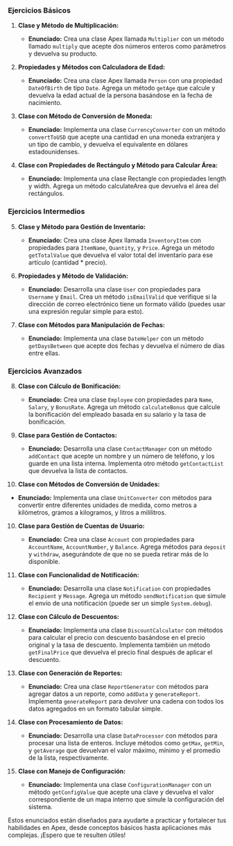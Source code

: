 ### Ejercicios Básicos

1. **Clase y Método de Multiplicación:**
   - **Enunciado:** Crea una clase Apex llamada `Multiplier` con un método llamado `multiply` que acepte dos números enteros como parámetros y devuelva su producto.

2. **Propiedades y Métodos con Calculadora de Edad:**
   - **Enunciado:** Crea una clase Apex llamada `Person` con una propiedad `DateOfBirth` de tipo `Date`. Agrega un método `getAge` que calcule y devuelva la edad actual de la persona basándose en la fecha de nacimiento.

3. **Clase con Método de Conversión de Moneda:**
   - **Enunciado:** Implementa una clase `CurrencyConverter` con un método `convertToUSD` que acepte una cantidad en una moneda extranjera y un tipo de cambio, y devuelva el equivalente en dólares estadounidenses.

4. **Clase con Propiedades de Rectángulo y Método para Calcular Área:**
   - **Enunciado:** Implementa una clase Rectangle con propiedades length y width. Agrega un método calculateArea que devuelva el área del rectángulos.

### Ejercicios Intermedios

5. **Clase y Método para Gestión de Inventario:**
   - **Enunciado:** Crea una clase Apex llamada `InventoryItem` con propiedades para `ItemName`, `Quantity`, y `Price`. Agrega un método `getTotalValue` que devuelva el valor total del inventario para ese artículo (cantidad * precio).

6. **Propiedades y Método de Validación:**
   - **Enunciado:** Desarrolla una clase `User` con propiedades para `Username` y `Email`. Crea un método `isEmailValid` que verifique si la dirección de correo electrónico tiene un formato válido (puedes usar una expresión regular simple para esto).

7. **Clase con Métodos para Manipulación de Fechas:**
   - **Enunciado:** Implementa una clase `DateHelper` con un método `getDaysBetween` que acepte dos fechas y devuelva el número de días entre ellas.

### Ejercicios Avanzados

8. **Clase con Cálculo de Bonificación:**
   - **Enunciado:** Crea una clase `Employee` con propiedades para `Name`, `Salary`, y `BonusRate`. Agrega un método `calculateBonus` que calcule la bonificación del empleado basada en su salario y la tasa de bonificación.

9. **Clase para Gestión de Contactos:**
   - **Enunciado:** Desarrolla una clase `ContactManager` con un método `addContact` que acepte un nombre y un número de teléfono, y los guarde en una lista interna. Implementa otro método `getContactList` que devuelva la lista de contactos.

10. **Clase con Métodos de Conversión de Unidades:**
   - **Enunciado:** Implementa una clase `UnitConverter` con métodos para convertir entre diferentes unidades de medida, como metros a kilómetros, gramos a kilogramos, y litros a mililitros.

10. **Clase para Gestión de Cuentas de Usuario:**
    - **Enunciado:** Crea una clase `Account` con propiedades para `AccountName`, `AccountNumber`, y `Balance`. Agrega métodos para `deposit` y `withdraw`, asegurándote de que no se pueda retirar más de lo disponible.

11. **Clase con Funcionalidad de Notificación:**
    - **Enunciado:** Desarrolla una clase `Notification` con propiedades `Recipient` y `Message`. Agrega un método `sendNotification` que simule el envío de una notificación (puede ser un simple `System.debug`).

12. **Clase con Cálculo de Descuentos:**
    - **Enunciado:** Implementa una clase `DiscountCalculator` con métodos para calcular el precio con descuento basándose en el precio original y la tasa de descuento. Implementa también un método `getFinalPrice` que devuelva el precio final después de aplicar el descuento.

13. **Clase con Generación de Reportes:**
    - **Enunciado:** Crea una clase `ReportGenerator` con métodos para agregar datos a un reporte, como `addData` y `generateReport`. Implementa `generateReport` para devolver una cadena con todos los datos agregados en un formato tabular simple.

14. **Clase con Procesamiento de Datos:**
    - **Enunciado:** Desarrolla una clase `DataProcessor` con métodos para procesar una lista de enteros. Incluye métodos como `getMax`, `getMin`, y `getAverage` que devuelvan el valor máximo, mínimo y el promedio de la lista, respectivamente.

15. **Clase con Manejo de Configuración:**
    - **Enunciado:** Implementa una clase `ConfigurationManager` con un método `getConfigValue` que acepte una clave y devuelva el valor correspondiente de un mapa interno que simule la configuración del sistema.

Estos enunciados están diseñados para ayudarte a practicar y fortalecer tus habilidades en Apex, desde conceptos básicos hasta aplicaciones más complejas. ¡Espero que te resulten útiles!